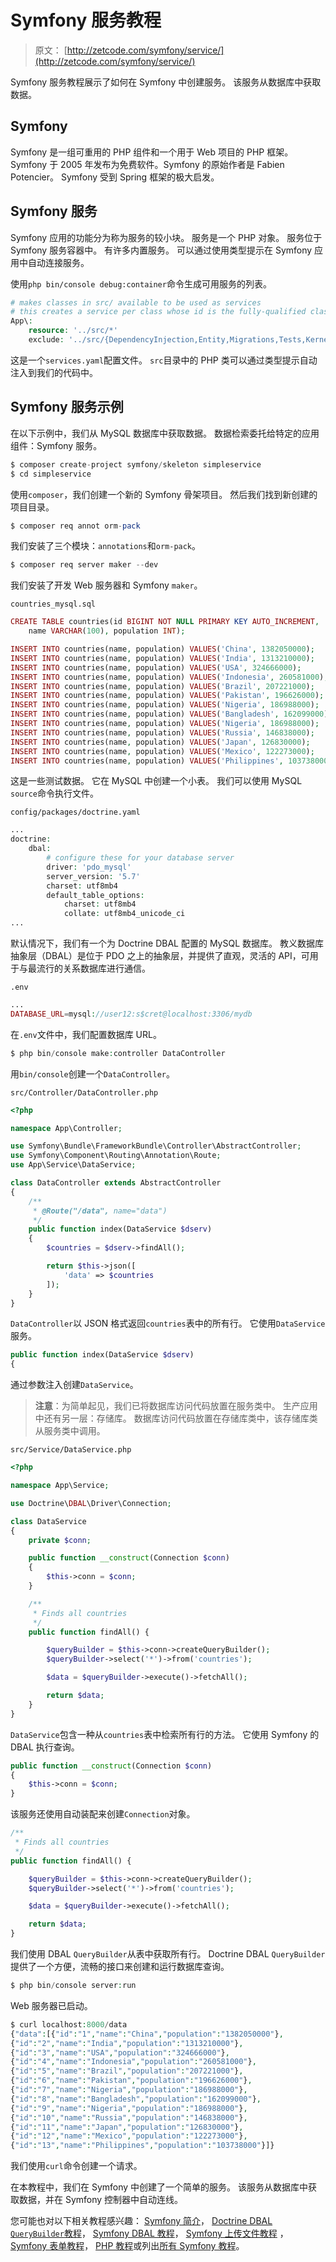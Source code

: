 # Symfony 服务教程

> 原文： [http://zetcode.com/symfony/service/](http://zetcode.com/symfony/service/)

Symfony 服务教程展示了如何在 Symfony 中创建服务。 该服务从数据库中获取数据。

## Symfony

Symfony 是一组可重用的 PHP 组件和一个用于 Web 项目的 PHP 框架。 Symfony 于 2005 年发布为免费软件。Symfony 的原始作者是 Fabien Potencier。 Symfony 受到 Spring 框架的极大启发。

## Symfony 服务

Symfony 应用的功能分为称为服务的较小块。 服务是一个 PHP 对象。 服务位于 Symfony 服务容器中。 有许多内置服务。 可以通过使用类型提示在 Symfony 应用中自动连接服务。

使用`php bin/console debug:container`命令生成可用服务的列表。

```php
# makes classes in src/ available to be used as services
# this creates a service per class whose id is the fully-qualified class name
App\:
    resource: '../src/*'
    exclude: '../src/{DependencyInjection,Entity,Migrations,Tests,Kernel.php}'

```

这是一个`services.yaml`配置文件。 `src`目录中的 PHP 类可以通过类型提示自动注入到我们的代码中。

## Symfony 服务示例

在以下示例中，我们从 MySQL 数据库中获取数据。 数据检索委托给特定的应用组件：Symfony 服务。

```php
$ composer create-project symfony/skeleton simpleservice
$ cd simpleservice

```

使用`composer`，我们创建一个新的 Symfony 骨架项目。 然后我们找到新创建的项目目录。

```php
$ composer req annot orm-pack

```

我们安装了三个模块：`annotations`和`orm-pack`。

```php
$ composer req server maker --dev

```

我们安装了开发 Web 服务器和 Symfony `maker`。

`countries_mysql.sql`

```php
CREATE TABLE countries(id BIGINT NOT NULL PRIMARY KEY AUTO_INCREMENT, 
    name VARCHAR(100), population INT);

INSERT INTO countries(name, population) VALUES('China', 1382050000);
INSERT INTO countries(name, population) VALUES('India', 1313210000);
INSERT INTO countries(name, population) VALUES('USA', 324666000);
INSERT INTO countries(name, population) VALUES('Indonesia', 260581000);
INSERT INTO countries(name, population) VALUES('Brazil', 207221000);
INSERT INTO countries(name, population) VALUES('Pakistan', 196626000);
INSERT INTO countries(name, population) VALUES('Nigeria', 186988000);
INSERT INTO countries(name, population) VALUES('Bangladesh', 162099000);
INSERT INTO countries(name, population) VALUES('Nigeria', 186988000);
INSERT INTO countries(name, population) VALUES('Russia', 146838000);
INSERT INTO countries(name, population) VALUES('Japan', 126830000);
INSERT INTO countries(name, population) VALUES('Mexico', 122273000);
INSERT INTO countries(name, population) VALUES('Philippines', 103738000);

```

这是一些测试数据。 它在 MySQL 中创建一个小表。 我们可以使用 MySQL `source`命令执行文件。

`config/packages/doctrine.yaml`

```php
... 
doctrine:
    dbal:
        # configure these for your database server
        driver: 'pdo_mysql'
        server_version: '5.7'
        charset: utf8mb4
        default_table_options:
            charset: utf8mb4
            collate: utf8mb4_unicode_ci 
...

```

默认情况下，我们有一个为 Doctrine DBAL 配置的 MySQL 数据库。 教义数据库抽象层（DBAL）是位于 PDO 之上的抽象层，并提供了直观，灵活的 API，可用于与最流行的关系数据库进行通信。

`.env`

```php
...
DATABASE_URL=mysql://user12:s$cret@localhost:3306/mydb

```

在`.env`文件中，我们配置数据库 URL。

```php
$ php bin/console make:controller DataController

```

用`bin/console`创建一个`DataController`。

`src/Controller/DataController.php`

```php
<?php

namespace App\Controller;

use Symfony\Bundle\FrameworkBundle\Controller\AbstractController;
use Symfony\Component\Routing\Annotation\Route;
use App\Service\DataService;

class DataController extends AbstractController
{
    /**
     * @Route("/data", name="data")
     */
    public function index(DataService $dserv)
    {
        $countries = $dserv->findAll();

        return $this->json([
            'data' => $countries
        ]);  
    }
}

```

`DataController`以 JSON 格式返回`countries`表中的所有行。 它使用`DataService`服务。

```php
public function index(DataService $dserv)
{

```

通过参数注入创建`DataService`。

> **注意**：为简单起见，我们已将数据库访问代码放置在服务类中。 生产应用中还有另一层：存储库。 数据库访问代码放置在存储库类中，该存储库类从服务类中调用。

`src/Service/DataService.php`

```php
<?php

namespace App\Service;

use Doctrine\DBAL\Driver\Connection;

class DataService 
{
    private $conn;

    public function __construct(Connection $conn) 
    {
        $this->conn = $conn;
    }

    /**
     * Finds all countries
     */
    public function findAll() {

        $queryBuilder = $this->conn->createQueryBuilder();
        $queryBuilder->select('*')->from('countries');

        $data = $queryBuilder->execute()->fetchAll();

        return $data;
    }
}

```

`DataService`包含一种从`countries`表中检索所有行的方法。 它使用 Symfony 的 DBAL 执行查询。

```php
public function __construct(Connection $conn) 
{
    $this->conn = $conn;
}

```

该服务还使用自动装配来创建`Connection`对象。

```php
/**
 * Finds all countries
 */
public function findAll() {

    $queryBuilder = $this->conn->createQueryBuilder();
    $queryBuilder->select('*')->from('countries');

    $data = $queryBuilder->execute()->fetchAll();

    return $data;
}

```

我们使用 DBAL `QueryBuilder`从表中获取所有行。 Doctrine DBAL `QueryBuilder`提供了一个方便，流畅的接口来创建和运行数据库查询。

```php
$ php bin/console server:run

```

Web 服务器已启动。

```php
$ curl localhost:8000/data
{"data":[{"id":"1","name":"China","population":"1382050000"},
{"id":"2","name":"India","population":"1313210000"},
{"id":"3","name":"USA","population":"324666000"},
{"id":"4","name":"Indonesia","population":"260581000"},
{"id":"5","name":"Brazil","population":"207221000"},
{"id":"6","name":"Pakistan","population":"196626000"},
{"id":"7","name":"Nigeria","population":"186988000"},
{"id":"8","name":"Bangladesh","population":"162099000"},
{"id":"9","name":"Nigeria","population":"186988000"},
{"id":"10","name":"Russia","population":"146838000"},
{"id":"11","name":"Japan","population":"126830000"},
{"id":"12","name":"Mexico","population":"122273000"},
{"id":"13","name":"Philippines","population":"103738000"}]}

```

我们使用`curl`命令创建一个请求。

在本教程中，我们在 Symfony 中创建了一个简单的服务。 该服务从数据库中获取数据，并在 Symfony 控制器中自动连线。

您可能也对以下相关教程感兴趣： [Symfony 简介](/symfony/intro/)， [Doctrine DBAL `QueryBuilder`教程](/doctrine/querybuilder/)， [Symfony DBAL 教程](/symfony/dbal/)， [Symfony 上传文件教程](/symfony/uploadfile/) ， [Symfony 表单教程](/symfony/form/)， [PHP 教程](/lang/php/)或列出[所有 Symfony 教程](/all/#symfony/)。